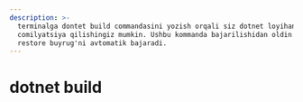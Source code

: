 ```yaml
---
description: >-
  terminalga dontet build commandasini yozish orqali siz dotnet loyihani
  comilyatsiya qilishingiz mumkin. Ushbu kommanda bajarilishidan oldin dotnet
  restore buyrug'ni avtomatik bajaradi.
---
```


# dotnet build

